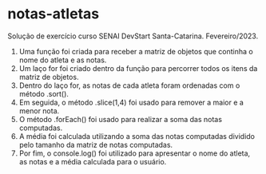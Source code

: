 # notas-atletas
Solução de exercício curso SENAI DevStart Santa-Catarina. Fevereiro/2023.

1. Uma função foi criada para receber a matriz de objetos que continha o nome do atleta e as notas.
2. Um laço for foi criado dentro da função para percorrer todos os itens da matriz de objetos.
3. Dentro do laço for, as notas de cada atleta foram ordenadas com o método .sort().
4. Em seguida, o método .slice(1,4) foi usado para remover a maior e a menor nota.
5. O método .forEach() foi usado para realizar a soma das notas computadas.
6. A média foi calculada utilizando a soma das notas computadas dividido pelo tamanho da matriz de notas computadas.
7. Por fim, o console.log() foi utilizado para apresentar o nome do atleta, as notas e a média calculada para o usuário.
